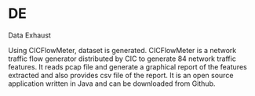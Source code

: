 # DE
Data Exhaust 

Using CICFlowMeter, dataset is generated. CICFlowMeter is a network traffic flow generator distributed by CIC to generate 84 network traffic features. It reads pcap file and generate a graphical report of the features extracted and also provides csv file of the report. It is an open source application written in Java and can be downloaded from Github.
